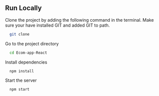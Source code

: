 ## Run Locally

Clone the project by adding the following command in the terminal.
Make sure your have installed GIT and added GIT to path.

```bash
  git clone 
```

Go to the project directory

```bash
  cd Ecom-app-React
```

Install dependencies

```bash
  npm install
```

Start the server

```bash
  npm start
```

